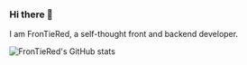 ### Hi there 👋

I am FronTieRed, a self-thought front and backend developer.

![FronTieRed's GitHub stats](https://github-readme-stats.vercel.app/api?username=FronTieRed&theme=vue-dark&show_icons=true&count_private=true)
